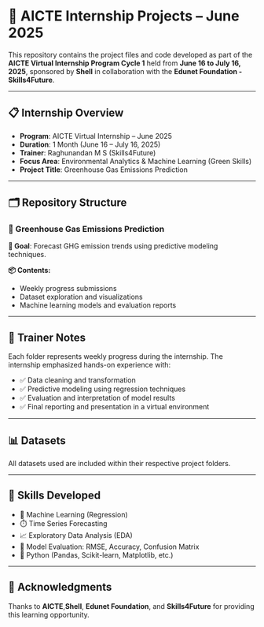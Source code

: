 # 🌱 AICTE Internship Projects – June 2025

This repository contains the project files and code developed as part of the **AICTE Virtual Internship Program Cycle 1** held from **June 16 to July 16, 2025**, sponsored by **Shell** in collaboration with the **Edunet Foundation - Skills4Future**.

---

## 📋 Internship Overview

- **Program**: AICTE Virtual Internship – June 2025  
- **Duration**: 1 Month (June 16 – July 16, 2025)  
- **Trainer**: Raghunandan M S (Skills4Future)  
- **Focus Area**: Environmental Analytics & Machine Learning (Green Skills)  
- **Project Title**: Greenhouse Gas Emissions Prediction  

---

## 🗂️ Repository Structure

### 📁 Greenhouse Gas Emissions Prediction

**🎯 Goal**: Forecast GHG emission trends using predictive modeling techniques.

**📦 Contents:**
- Weekly progress submissions
- Dataset exploration and visualizations
- Machine learning models and evaluation reports

---

## 📝 Trainer Notes

Each folder represents weekly progress during the internship. The internship emphasized hands-on experience with:

- ✅ Data cleaning and transformation  
- ✅ Predictive modeling using regression techniques  
- ✅ Evaluation and interpretation of model results  
- ✅ Final reporting and presentation in a virtual environment  

---

## 📊 Datasets

All datasets used are included within their respective project folders.

---

## 🧠 Skills Developed

- 🤖 Machine Learning (Regression)  
- ⏱️ Time Series Forecasting  
- 📈 Exploratory Data Analysis (EDA)  
- 📏 Model Evaluation: RMSE, Accuracy, Confusion Matrix  
- 🐍 Python (Pandas, Scikit-learn, Matplotlib, etc.)

---

## 🤝 Acknowledgments

Thanks to **AICTE**,**Shell**, **Edunet Foundation**, and **Skills4Future** for providing this learning opportunity.
